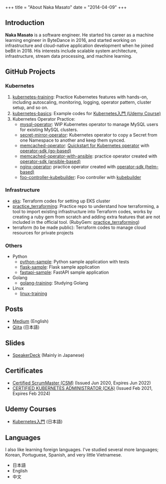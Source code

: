 +++
title = "About Naka Masato"
date = "2014-04-09"
+++

## Introduction

**Naka Masato** is a software engineer. He started his career as a machine learning engineer in ByteDance in 2016, and started working on infrastructure and cloud-native application development when he joined beBit in 2018. His interests include scalable system architecture, infrastructure, stream data processing, and machine learning.

## GitHub Projects

### Kubernetes
1. [kubernetes-training](https://github.com/nakamasato/kubernetes-training): Practice Kubernetes features with hands-on, including autoscaling, monitoring, logging, operator pattern, cluster setup, and so on.
1. [kubernetes-basics](https://github.com/nakamasato/kubernetes-basics): Example codes for [Kubernetes入門 (Udemy Course)][udemy_kubernetes_basics]
1. Kubernetes Operator Practice:
    - [mysql-operator](https://github.com/nakamasato/mysql-operator): WIP Kubernetes operator to manage MySQL users for existing MySQL clusters.
    - [secret-mirror-operator](https://github.com/bebit/secret-mirror-operator): Kubernetes operator to copy a Secret from one Namespace to another and keep them synced.
    - [memcached-operator](https://github.com/nakamasato/memcached-operator): [Quickstart for Kubernetes operator](https://nakamasato.github.io/memcached-operator) with [operator-sdk (go-based)](https://sdk.operatorframework.io/docs/building-operators/golang/quickstart/)
    - [memcached-operator-with-ansible](https://github.com/nakamasato/memcached-operator-with-ansible): practice operator created with [operator-sdk (ansible-based)](https://sdk.operatorframework.io/docs/building-operators/ansible/quickstart/)
    - [nginx-operator](https://github.com/nakamasato/nginx-operator): practice operator created with [operator-sdk (helm-based)](https://sdk.operatorframework.io/docs/building-operators/helm/quickstart/)
    - [foo-controller-kubebuilder](https://github.com/nakamasato/foo-controller-kubebuilder): Foo controller with [kubebuilder](https://github.com/kubernetes-sigs/kubebuilder)

### Infrastructure

- [eks](https://github.com/nakamasato/eks): Terraform codes for setting up EKS cluster
- [practice_terraforming](https://github.com/nakamasato/practice_terraforming): Practice repo to understand how terraforming, a tool to import existing infrastructure into Terraform codes, works by creating a ruby gem from scratch and adding extra features that are not included in the official tool. (RubyGem: [practice_terraforming](https://rubygems.org/gems/practice_terraforming))
- terraform (to be made public): Terraform codes to manage cloud resources for private projects

### Others
- Python
  - [python-sample](https://github.com/nakamasato/python-sample): Python sample application with tests
  - [flask-sample](https://github.com/nakamasato/flask-sample): Flask sample application
  - [fastapi-sample](https://github.com/nakamasato/fastapi-sample): FastAPI sample application
- Golang
  - [golang-training](https://github.com/nakamasato/golang-training): Studying Golang
- Linux
  - [linux-training](https://github.com/nakamasato/linux-training)

## Posts

- [Medium](https://nakamasato.medium.com) (English)
- [Qiita](https://qiita.com/nakamasato) (日本語)

## Slides

- [SpeakerDeck](https://speakerdeck.com/nakamasato) (Mainly in Japanese)

## Certificates

- [Certified ScrumMaster (CSM)](https://certification.scrumalliance.org/accounts/1079721-masato-naka/certifications/1229834-csm) (Issued Jun 2020, Expires Jun 2022)
- [CERTIFIED KUBERNETES ADMINISTRATOR (CKA)](https://www.credly.com/badges/70deddcd-530b-4d2f-a03b-d422f0c27f5d) (Issued Feb 2021, Expires Feb 2024)

## Udemy Courses

- [Kubernetes入門][udemy_kubernetes_basics] (日本語)

## Languages

I also like learning foreign languages. I've studied several more languages; Korean, Portuguese, Spanish, and very little Vietnamese.

- 日本語
- English
- 中文


[udemy_kubernetes_basics]: https://www.udemy.com/course/kubernetes-basics-2021/?referralCode=30E6E847A97EFBEC8F48
